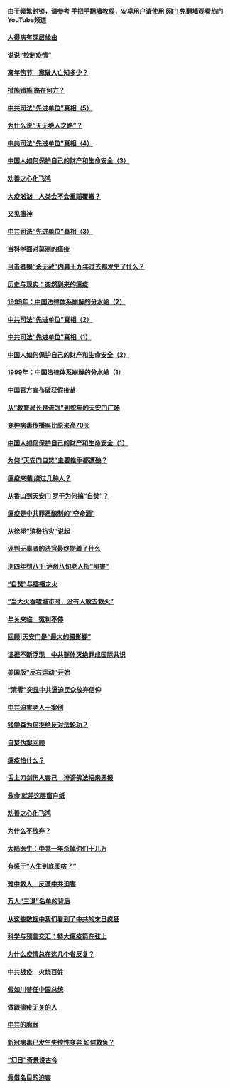 #### 由于频繁封锁，请参考 [手把手翻墙教程](https://github.com/gfw-breaker/guides/wiki/)，安卓用户请使用 [网门](https://github.com/gfw-breaker/nogfw/blob/master/dl.md?t=02222000) 免翻墙观看热门YouTube频道 

#### [人得病有深层缘由](../pages/19/420864.md?t=02222000) 

#### [说说“控制疫情”](../pages/19/420831.md?t=02222000) 

#### [离年傍节　家破人亡知多少？](../pages/19/420563.md?t=02222000) 

#### [措施错施  路在何方？](../pages/19/420076.md?t=02222000) 

#### [中共司法“先进单位”真相（5）](../pages/19/419453.md?t=02222000) 

#### [为什么说“天无绝人之路”？](../pages/19/419618.md?t=02222000) 

#### [中共司法“先进单位”真相（4）](../pages/19/419452.md?t=02222000) 

#### [中国人如何保护自己的财产和生命安全（3）](../pages/19/419405.md?t=02222000) 

#### [劝善之心化飞鸿](../pages/19/418758.md?t=02222000) 

#### [大疫汹汹　人类会不会重蹈覆辙？](../pages/19/419691.md?t=02222000) 

#### [又见瘟神](../pages/19/419225.md?t=02222000) 

#### [中共司法“先进单位”真相（3）](../pages/19/419451.md?t=02222000) 

#### [当科学面对莫测的瘟疫](../pages/19/419625.md?t=02222000) 

#### [目击者揭“杀无赦”内幕十九年过去都发生了什么？](../pages/19/419617.md?t=02222000) 

#### [历史与现实：突然到来的瘟疫](../pages/19/419619.md?t=02222000) 

#### [1999年：中国法律体系崩解的分水岭（2）](../pages/19/419455.md?t=02222000) 

#### [中共司法“先进单位”真相（2）](../pages/19/419450.md?t=02222000) 

#### [中共司法“先进单位”真相（1）](../pages/19/419449.md?t=02222000) 

#### [中国人如何保护自己的财产和生命安全（2）](../pages/19/419404.md?t=02222000) 

#### [1999年：中国法律体系崩解的分水岭（1）](../pages/19/419454.md?t=02222000) 

#### [中国官方宣布破获假疫苗](../pages/19/419504.md?t=02222000) 

#### [从“教育局长是流氓”到蛇年的天安门广场](../pages/19/419470.md?t=02222000) 

#### [变种病毒传播率比原来高70％](../pages/19/419456.md?t=02222000) 

#### [中国人如何保护自己的财产和生命安全（1）](../pages/19/419403.md?t=02222000) 

#### [为何“天安门自焚”主要推手都遭殃？](../pages/19/419348.md?t=02222000) 

#### [瘟疫来袭 绕过几种人？](../pages/19/419349.md?t=02222000) 

#### [从香山到天安门 罗干为何搞“自焚”？](../pages/19/419270.md?t=02222000) 

#### [瘟疫是中共罪恶酿制的“夺命酒”](../pages/19/419223.md?t=02222000) 

#### [从徐栩“消极抗灾”说起](../pages/19/419224.md?t=02222000) 

#### [诬判无辜者的法官最终捞着了什么](../pages/19/419268.md?t=02222000) 

#### [刑四年罚八千 泸州八旬老人指“陷害”](../pages/19/419232.md?t=02222000) 

#### [“自焚”与插播之火](../pages/19/419226.md?t=02222000) 

#### [“当大火吞噬城市时，没有人敢去救火”](../pages/19/419077.md?t=02222000) 

#### [年关来临　冤判不停](../pages/19/419093.md?t=02222000) 

#### [回顾|天安门是“最大的摄影棚”](../pages/19/380866.md?t=02222000) 

#### [证据不断浮现　中共群体灭绝罪成国际共识](../pages/19/419031.md?t=02222000) 

#### [美国版“反右运动”开始](../pages/19/419030.md?t=02222000) 

#### [“清零”突显中共逼迫民众放弃信仰](../pages/19/418995.md?t=02222000) 

#### [中共迫害老人十案例](../pages/19/418831.md?t=02222000) 

#### [钱学森为何拒绝反对法轮功？](../pages/19/418905.md?t=02222000) 

#### [自焚伪案回顾](../pages/19/418799.md?t=02222000) 

#### [瘟疫怕什么？](../pages/19/418800.md?t=02222000) 

#### [舌上刀剑伤人害己　诽谤佛法招来恶报](../pages/19/418731.md?t=02222000) 

#### [救命 就差这层窗户纸](../pages/19/418706.md?t=02222000) 

#### [劝善之心化飞鸿](../pages/19/416766.md?t=02222000) 

#### [为什么不放弃？](../pages/19/418691.md?t=02222000) 

#### [大陆医生：中共一年杀掉你们十几万](../pages/19/418670.md?t=02222000) 

#### [有感于“人生到底图啥？”](../pages/19/418624.md?t=02222000) 

#### [难中救人　反遭中共迫害](../pages/19/418414.md?t=02222000) 

#### [万人“三退”名单的背后](../pages/19/418505.md?t=02222000) 

#### [从这些数据中我们看到了中共的末日疯狂](../pages/19/418420.md?t=02222000) 

#### [科学与预言交汇：特大瘟疫箭在弦上](../pages/19/418266.md?t=02222000) 

#### [为什么疫情总在这几个省反复？](../pages/19/418219.md?t=02222000) 

#### [中共战疫　火烧百姓](../pages/19/418220.md?t=02222000) 

#### [假如川普任中国总统](../pages/19/418174.md?t=02222000) 

#### [做跟瘟疫无关的人](../pages/19/418171.md?t=02222000) 

#### [中共的脆弱](../pages/19/418196.md?t=02222000) 

#### [新冠病毒已发生失控性变异 如何救急？](../pages/19/418032.md?t=02222000) 

#### [“幻日”奇景说古今](../pages/19/418033.md?t=02222000) 

#### [假借名目的迫害](../pages/19/418055.md?t=02222000) 

